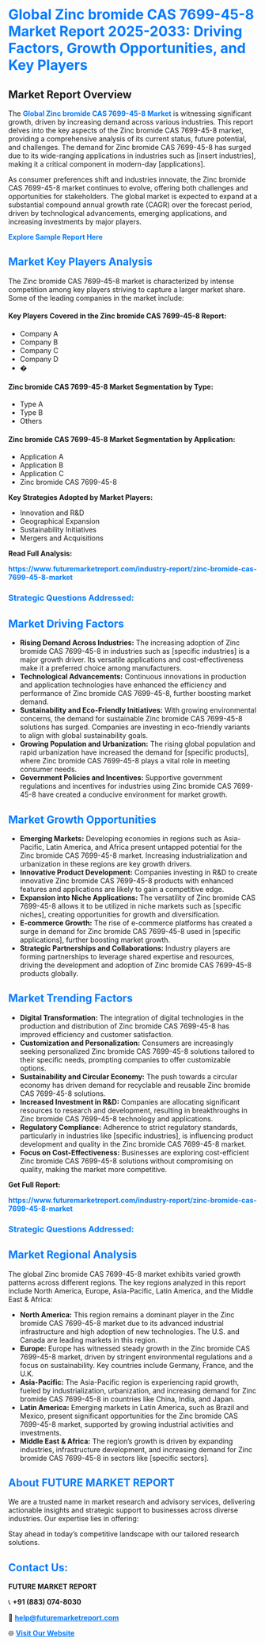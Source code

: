 <h1 style="color: #007BFF;">Global Zinc bromide CAS 7699-45-8 Market Report 2025-2033: Driving Factors, Growth Opportunities, and Key Players</h1>

<section id="overview">
<h2>Market Report Overview</h2>
<p>The <a href="https://www.futuremarketreport.com/industry-report/zinc-bromide-cas-7699-45-8-market" style="color: #007BFF; text-decoration: none;"><strong>Global Zinc bromide CAS 7699-45-8 Market</strong></a> is witnessing significant growth, driven by increasing demand across various industries. This report delves into the key aspects of the Zinc bromide CAS 7699-45-8 market, providing a comprehensive analysis of its current status, future potential, and challenges. The demand for Zinc bromide CAS 7699-45-8 has surged due to its wide-ranging applications in industries such as [insert industries], making it a critical component in modern-day [applications].</p>
<p>As consumer preferences shift and industries innovate, the Zinc bromide CAS 7699-45-8 market continues to evolve, offering both challenges and opportunities for stakeholders. The global market is expected to expand at a substantial compound annual growth rate (CAGR) over the forecast period, driven by technological advancements, emerging applications, and increasing investments by major players.</p>
</section>

<section id="overview">
<p><a href="https://www.futuremarketreport.com/request-sample/reportId=120894" style="color: #007BFF; text-decoration: none;"><strong>Explore Sample Report Here</strong></a></p>
</section>

<section id="key-players">
<h2 style="color: #007BFF;">Market Key Players Analysis</h2>
<p>The Zinc bromide CAS 7699-45-8 market is characterized by intense competition among key players striving to capture a larger market share. Some of the leading companies in the market include:</p>
<h4>Key Players Covered in the Zinc bromide CAS 7699-45-8 Report:</h4>
<ul><li>Company A</li><li>Company B</li><li>Company C</li><li>Company D</li><li>�</li></ul>
<h4>Zinc bromide CAS 7699-45-8 Market Segmentation by Type:</h4>
<ul><li>Type A</li><li>Type B</li><li>Others</li></ul>

<h4>Zinc bromide CAS 7699-45-8 Market Segmentation by Application:</h4>
<ul><li>Application A</li><li>Application B</li><li>Application C</li><li>Zinc bromide CAS 7699-45-8</li></ul>
<p><strong>Key Strategies Adopted by Market Players:</strong></p>
<ul>
<li>Innovation and R&D</li>
<li>Geographical Expansion</li>
<li>Sustainability Initiatives</li>
<li>Mergers and Acquisitions</li>
</ul>
</section>

<section>
<p><strong>Read Full Analysis: </strong></p><a href="https://www.futuremarketreport.com/industry-report/zinc-bromide-cas-7699-45-8-market" style="color: #007BFF; text-decoration: none;"><strong>https://www.futuremarketreport.com/industry-report/zinc-bromide-cas-7699-45-8-market</strong></a>
<h3 style="color: #007BFF;">Strategic Questions Addressed:</h3>
</section>

<section id="driving-factors">
<h2 style="color: #007BFF;">Market Driving Factors</h2>
<ul>
<li><strong>Rising Demand Across Industries:</strong> The increasing adoption of Zinc bromide CAS 7699-45-8 in industries such as [specific industries] is a major growth driver. Its versatile applications and cost-effectiveness make it a preferred choice among manufacturers.</li>
<li><strong>Technological Advancements:</strong> Continuous innovations in production and application technologies have enhanced the efficiency and performance of Zinc bromide CAS 7699-45-8, further boosting market demand.</li>
<li><strong>Sustainability and Eco-Friendly Initiatives:</strong> With growing environmental concerns, the demand for sustainable Zinc bromide CAS 7699-45-8 solutions has surged. Companies are investing in eco-friendly variants to align with global sustainability goals.</li>
<li><strong>Growing Population and Urbanization:</strong> The rising global population and rapid urbanization have increased the demand for [specific products], where Zinc bromide CAS 7699-45-8 plays a vital role in meeting consumer needs.</li>
<li><strong>Government Policies and Incentives:</strong> Supportive government regulations and incentives for industries using Zinc bromide CAS 7699-45-8 have created a conducive environment for market growth.</li>
</ul>
</section>

<section id="growth-opportunities">
<h2 style="color: #007BFF;">Market Growth Opportunities</h2>
<ul>
<li><strong>Emerging Markets:</strong> Developing economies in regions such as Asia-Pacific, Latin America, and Africa present untapped potential for the Zinc bromide CAS 7699-45-8 market. Increasing industrialization and urbanization in these regions are key growth drivers.</li>
<li><strong>Innovative Product Development:</strong> Companies investing in R&D to create innovative Zinc bromide CAS 7699-45-8 products with enhanced features and applications are likely to gain a competitive edge.</li>
<li><strong>Expansion into Niche Applications:</strong> The versatility of Zinc bromide CAS 7699-45-8 allows it to be utilized in niche markets such as [specific niches], creating opportunities for growth and diversification.</li>
<li><strong>E-commerce Growth:</strong> The rise of e-commerce platforms has created a surge in demand for Zinc bromide CAS 7699-45-8 used in [specific applications], further boosting market growth.</li>
<li><strong>Strategic Partnerships and Collaborations:</strong> Industry players are forming partnerships to leverage shared expertise and resources, driving the development and adoption of Zinc bromide CAS 7699-45-8 products globally.</li>
</ul>
</section>

<section id="trending-factors">
<h2 style="color: #007BFF;">Market Trending Factors</h2>
<ul>
<li><strong>Digital Transformation:</strong> The integration of digital technologies in the production and distribution of Zinc bromide CAS 7699-45-8 has improved efficiency and customer satisfaction.</li>
<li><strong>Customization and Personalization:</strong> Consumers are increasingly seeking personalized Zinc bromide CAS 7699-45-8 solutions tailored to their specific needs, prompting companies to offer customizable options.</li>
<li><strong>Sustainability and Circular Economy:</strong> The push towards a circular economy has driven demand for recyclable and reusable Zinc bromide CAS 7699-45-8 solutions.</li>
<li><strong>Increased Investment in R&D:</strong> Companies are allocating significant resources to research and development, resulting in breakthroughs in Zinc bromide CAS 7699-45-8 technology and applications.</li>
<li><strong>Regulatory Compliance:</strong> Adherence to strict regulatory standards, particularly in industries like [specific industries], is influencing product development and quality in the Zinc bromide CAS 7699-45-8 market.</li>
<li><strong>Focus on Cost-Effectiveness:</strong> Businesses are exploring cost-efficient Zinc bromide CAS 7699-45-8 solutions without compromising on quality, making the market more competitive.</li>
</ul>
</section>

<section>
<p><strong>Get Full Report: </strong></p><a href="https://www.futuremarketreport.com/industry-report/zinc-bromide-cas-7699-45-8-market" style="color: #007BFF; text-decoration: none;"><strong>https://www.futuremarketreport.com/industry-report/zinc-bromide-cas-7699-45-8-market</strong></a>
<h3 style="color: #007BFF;">Strategic Questions Addressed:</h3>
</section>


<section id="regional-analysis">
<h2 style="color: #007BFF;">Market Regional Analysis</h2>
<p>The global Zinc bromide CAS 7699-45-8 market exhibits varied growth patterns across different regions. The key regions analyzed in this report include North America, Europe, Asia-Pacific, Latin America, and the Middle East & Africa:</p>
<ul>
<li><strong>North America:</strong> This region remains a dominant player in the Zinc bromide CAS 7699-45-8 market due to its advanced industrial infrastructure and high adoption of new technologies. The U.S. and Canada are leading markets in this region.</li>
<li><strong>Europe:</strong> Europe has witnessed steady growth in the Zinc bromide CAS 7699-45-8 market, driven by stringent environmental regulations and a focus on sustainability. Key countries include Germany, France, and the U.K.</li>
<li><strong>Asia-Pacific:</strong> The Asia-Pacific region is experiencing rapid growth, fueled by industrialization, urbanization, and increasing demand for Zinc bromide CAS 7699-45-8 in countries like China, India, and Japan.</li>
<li><strong>Latin America:</strong> Emerging markets in Latin America, such as Brazil and Mexico, present significant opportunities for the Zinc bromide CAS 7699-45-8 market, supported by growing industrial activities and investments.</li>
<li><strong>Middle East & Africa:</strong> The region’s growth is driven by expanding industries, infrastructure development, and increasing demand for Zinc bromide CAS 7699-45-8 in sectors like [specific sectors].</li>
</ul>
</section>

<footer>
<h2 style="color: #007BFF;">About FUTURE MARKET REPORT</h2>
<p>We are a trusted name in market research and advisory services, delivering actionable insights and strategic support to businesses across diverse industries. Our expertise lies in offering:</p>

<p>Stay ahead in today’s competitive landscape with our tailored research solutions.</p>

<h2 style="color: #007BFF;">Contact Us:</h2>
<p><strong>FUTURE MARKET REPORT</strong></p>
<p>📞 <strong>+91 (883) 074-8030</strong></p>
<p>📧 <strong><a href="mailto:help@futuremarketreport.com" style="color: #007BFF;">help@futuremarketreport.com</a></strong></p>
<p>🌐 <strong><a href="https://www.futuremarketreport.com/" style="color: #007BFF;">Visit Our Website</a></strong></p>
</footer>